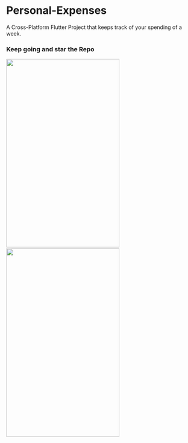 # Personal-Expenses

A Cross-Platform Flutter Project that keeps track of your spending of a week.

### Keep going and star the Repo

<image src="ios.png" width="300" height="500"> &nbsp;&nbsp;&nbsp;&nbsp;<image src="android.png" width="300" height="500">
